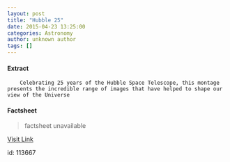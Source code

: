 ```yaml
---
layout: post
title: "Hubble 25"
date: 2015-04-23 13:25:00
categories: Astronomy
author: unknown author
tags: []
---
```



#### Extract
>
							
				
		
		Celebrating 25 years of the Hubble Space Telescope, this montage presents the incredible range of images that have helped to shape our view of the Universe 
	

#### Factsheet
>factsheet unavailable

[Visit Link](http://www.esa.int/spaceinimages/Images/2015/04/Hubble_25_without_title)

id:  113667
